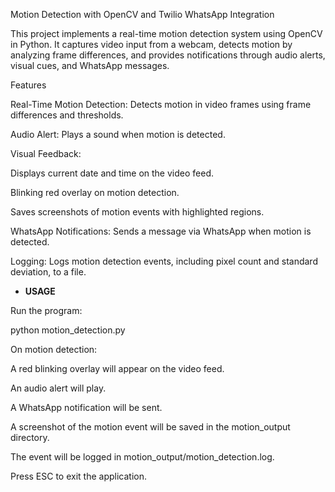 Motion Detection with OpenCV and Twilio WhatsApp Integration

This project implements a real-time motion detection system using OpenCV in Python. It captures video input from a webcam, detects motion by analyzing frame differences, and provides notifications through audio alerts, visual cues, and WhatsApp messages.

Features

Real-Time Motion Detection: Detects motion in video frames using frame differences and thresholds.

Audio Alert: Plays a sound when motion is detected.

Visual Feedback:

Displays current date and time on the video feed.

Blinking red overlay on motion detection.

Saves screenshots of motion events with highlighted regions.

WhatsApp Notifications: Sends a message via WhatsApp when motion is detected.

Logging: Logs motion detection events, including pixel count and standard deviation, to a file.


- **USAGE**
  
Run the program:

python motion_detection.py

On motion detection:

A red blinking overlay will appear on the video feed.

An audio alert will play.

A WhatsApp notification will be sent.

A screenshot of the motion event will be saved in the motion_output directory.

The event will be logged in motion_output/motion_detection.log.

Press ESC to exit the application.


